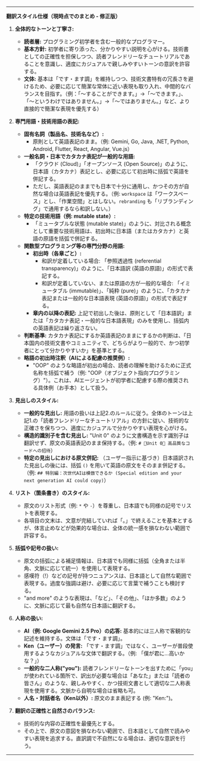 ---

**翻訳スタイル仕様（現時点でのまとめ - 修正版）**

1.  **全体的なトーンと丁寧さ:**
    *   **読者層:** プログラミング初学者を含む一般的なプログラマー。
    *   **基本方針:** 初学者に寄り添った、分かりやすい説明を心がける。技術書としての正確性を担保しつつ、読者フレンドリーなチュートリアルであることを意識し、適度にカジュアルで親しみやすいトーンの意訳を許容する。
    *   **文体:** 基本は「です・ます調」を維持しつつ、技術文書特有の冗長さを避けるため、必要に応じて簡潔な常体に近い表現も取り入れ、中間的なバランスを目指す。（例：「〜することができます。」→「〜できます。」、「〜というわけではありません。」→「〜ではありません。」など、より直接的で簡潔な表現を優先する）

2.  **専門用語・技術用語の表記:**
    *   **固有名詞（製品名、技術名など）:**
        *   原則として英語表記のまま。（例: Gemini, Go, Java, .NET, Python, Android, Flutter, React, Angular, Vue.js）
    *   **一般名詞・日本でカタカナ表記が一般的な用語:**
        *   「クラウド (Cloud)」「オープンソース (Open Source)」のように、日本語（カタカナ）表記とし、必要に応じて初出時に括弧で英語を併記する。
        *   ただし、英語表記のままでも日本で十分に通用し、かつその方が自然な場合は英語表記を優先する。（例: `workspace` は「ワークスペース」とし、「作業空間」とはしない。`rebranding` も「リブランディング」で通用するなら和訳しない。）
    *   **特定の技術用語（例: mutable state）:**
        *   「ミュータブルな状態 (mutable state)」のように、対比される概念として重要な技術用語は、初出時に日本語（またはカタカナ）と英語の原語を括弧で併記する。
    *   **関数型プログラミング等の専門分野の用語:**
        *   **初出時（各章ごと）:**
            *   和訳が定着している場合: 「参照透過性 (referential transparency)」のように、「日本語訳 (英語の原語)」の形式で表記する。
            *   和訳が定着していない、または原語の方が一般的な場合: 「イミュータブル (immutable)」、「純粋 (pure)」のように、「カタカナ表記または一般的な日本語表現 (英語の原語)」の形式で表記する。
        *   **章内の以降の表記:** 上記で初出した後は、原則として「日本語訳」または「カタカナ表記・一般的な日本語表現」のみを使用し、括弧内の英語表記は繰り返さない。
    *   **判断基準:** カタカナ表記にするか英語表記のままにするかの判断は、「日本国内の技術文書やコミュニティで、どちらがより一般的で、かつ初学者にとって分かりやすいか」を基準とする。
    *   **略語の初出時注釈（AIによる配慮の推奨例）:**
        *   "OOP" のような略語が初出の場合、読者の理解を助けるために正式名称を括弧で補う（例: "OOP（オブジェクト指向プログラミング）"）。これは、AIエージェントが初学者に配慮する際の推奨される具体例（お手本）として扱う。

3.  **見出しのスタイル:**
    *   **一般的な見出し:** 用語の扱いは上記2.のルールに従う。全体のトーンは上記1.の「読者フレンドリーなチュートリアル」の方針に従い、技術的な正確さを保ちつつ、適度にカジュアルで分かりやすい表現を心がける。
    *   **構造的識別子を含む見出し:** "Unit 0" のように文書構造を示す識別子は翻訳せず、原文の英語表記のまま保持する。（例: `# 🔷Unit 0🔷 高品質なコードへの招待`）
    *   **特定の見出しにおける原文併記:** （ユーザー指示に基づき）日本語訳された見出しの後には、括弧 `()` を用いて英語の原文をそのまま併記する。（例: `## 特別編：次世代AIは模倣できるか (Special edition and your next generation AI could copy)`）

4.  **リスト（箇条書き）のスタイル:**
    *   原文のリスト形式（例: `*` や `-`）を尊重し、日本語でも同様の記号でリストを表現する。
    *   各項目の文末は、文意が完結していれば「。」で終えることを基本とするが、体言止めなどが効果的な場合は、全体の統一感を損なわない範囲で許容する。

5.  **括弧や記号の扱い:**
    *   原文の括弧による補足情報は、日本語でも同様に括弧（全角または半角、文脈に応じて統一）を使用して表現する。
    *   感嘆符（!）などの記号が持つニュアンスは、日本語として自然な範囲で表現する。過度な強調は避け、必要に応じて言葉で補うことも検討する。
    *   "and more" のような表現は、「など」、「その他」、「ほか多数」のように、文脈に応じて最も自然な日本語に翻訳する。

6.  **人称の扱い:**
    *   **AI（例: Google Gemini 2.5 Pro）の応答:** 基本的には三人称で客観的な記述を維持する。文体は「です・ます調」。
    *   **Ken（ユーザー）の発言:** 「です・ます調」ではなく、ユーザーが普段使用するようなカジュアルな文体で翻訳する。（例: 「僕が君に...高いかな？」）
    *   **一般的な二人称("you"):** 読者フレンドリーなトーンを出すために「you」が使われている箇所で、訳出が必要な場合は「あなた」または「読者の皆さん」のような、親しみやすく、かつ技術文書として適切な二人称表現を使用する。文脈から自明な場合は省略も可。
    *   **人名・対話者名（Ken以外）:** 原文のまま表記する (例: "Ken:")。

7.  **翻訳の正確性と自然さのバランス:**
    *   技術的な内容の正確性を最優先とする。
    *   その上で、原文の意図を損なわない範囲で、日本語として自然で読みやすい表現を追求する。直訳調で不自然になる場合は、適切な意訳を行う。


---